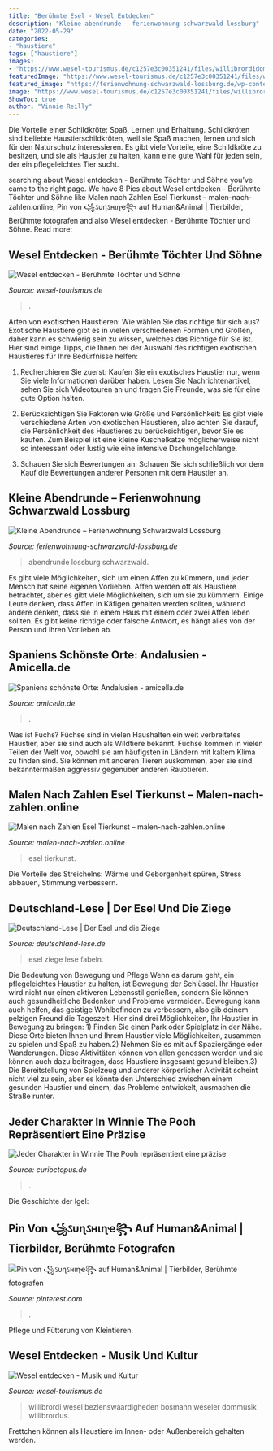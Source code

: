 ```yaml
---
title: "Berühmte Esel - Wesel Entdecken"
description: "Kleine abendrunde – ferienwohnung schwarzwald lossburg"
date: "2022-05-29"
categories:
- "haustiere"
tags: ["haustiere"]
images:
- "https://www.wesel-tourismus.de/c1257e3c00351241/files/willibrordidom_innenansicht_juergen_bosmann_20111112bosm26_320px.jpg/$file/willibrordidom_innenansicht_juergen_bosmann_20111112bosm26_320px.jpg"
featuredImage: "https://www.wesel-tourismus.de/c1257e3c00351241/files/willibrordidom_innenansicht_juergen_bosmann_20111112bosm26_320px.jpg/$file/willibrordidom_innenansicht_juergen_bosmann_20111112bosm26_320px.jpg"
featured_image: "https://ferienwohnung-schwarzwald-lossburg.de/wp-content/uploads/2020/05/busenweiler_1-768x510.jpg"
image: "https://www.wesel-tourismus.de/c1257e3c00351241/files/willibrordidom_innenansicht_juergen_bosmann_20111112bosm26_320px.jpg/$file/willibrordidom_innenansicht_juergen_bosmann_20111112bosm26_320px.jpg"
ShowToc: true
author: "Vinnie Reilly"
---
```



Die Vorteile einer Schildkröte: Spaß, Lernen und Erhaltung.
Schildkröten sind beliebte Haustierschildkröten, weil sie Spaß machen, lernen und sich für den Naturschutz interessieren. Es gibt viele Vorteile, eine Schildkröte zu besitzen, und sie als Haustier zu halten, kann eine gute Wahl für jeden sein, der ein pflegeleichtes Tier sucht.

	

		
searching about Wesel entdecken - Berühmte Töchter und Söhne you've came to the right page. We have 8 Pics about Wesel entdecken - Berühmte Töchter und Söhne like Malen nach Zahlen Esel Tierkunst – malen-nach-zahlen.online, Pin von ꧁ઽυɳઽнιɳҽ꧂ auf Human&amp;Animal | Tierbilder, Berühmte fotografen and also Wesel entdecken - Berühmte Töchter und Söhne. Read more:
		
    
## Wesel Entdecken - Berühmte Töchter Und Söhne

<img loading=lazy src="https://www.wesel-tourismus.de/c1257e3c00351241/files/hans_lipperhey_320px.jpg/$file/hans_lipperhey_320px.jpg" onerror="this.onerror=null;this.src='https://tse1.mm.bing.net/th?id=OIP.CtID98FARg2qQiWgQ23HhAHaEm&amp;pid=15.1';" alt="Wesel entdecken - Berühmte Töchter und Söhne">

_Source: wesel-tourismus.de_

>. 

	

Arten von exotischen Haustieren: Wie wählen Sie das richtige für sich aus?
Exotische Haustiere gibt es in vielen verschiedenen Formen und Größen, daher kann es schwierig sein zu wissen, welches das Richtige für Sie ist. Hier sind einige Tipps, die Ihnen bei der Auswahl des richtigen exotischen Haustieres für Ihre Bedürfnisse helfen:
1. Recherchieren Sie zuerst: Kaufen Sie ein exotisches Haustier nur, wenn Sie viele Informationen darüber haben. Lesen Sie Nachrichtenartikel, sehen Sie sich Videotouren an und fragen Sie Freunde, was sie für eine gute Option halten.

2. Berücksichtigen Sie Faktoren wie Größe und Persönlichkeit: Es gibt viele verschiedene Arten von exotischen Haustieren, also achten Sie darauf, die Persönlichkeit des Haustieres zu berücksichtigen, bevor Sie es kaufen. Zum Beispiel ist eine kleine Kuschelkatze möglicherweise nicht so interessant oder lustig wie eine intensive Dschungelschlange.

3. Schauen Sie sich Bewertungen an: Schauen Sie sich schließlich vor dem Kauf die Bewertungen anderer Personen mit dem Haustier an.

    
## Kleine Abendrunde – Ferienwohnung Schwarzwald Lossburg

<img loading=lazy src="https://ferienwohnung-schwarzwald-lossburg.de/wp-content/uploads/2020/05/busenweiler_1-768x510.jpg" onerror="this.onerror=null;this.src='https://tse1.mm.bing.net/th?id=OIP.4x89ZNEj7DwEwcy_aOZYsQHaE6&amp;pid=15.1';" alt="Kleine Abendrunde – Ferienwohnung Schwarzwald Lossburg">

_Source: ferienwohnung-schwarzwald-lossburg.de_

>abendrunde lossburg schwarzwald. 

	

Es gibt viele Möglichkeiten, sich um einen Affen zu kümmern, und jeder Mensch hat seine eigenen Vorlieben.
Affen werden oft als Haustiere betrachtet, aber es gibt viele Möglichkeiten, sich um sie zu kümmern. Einige Leute denken, dass Affen in Käfigen gehalten werden sollten, während andere denken, dass sie in einem Haus mit einem oder zwei Affen leben sollten. Es gibt keine richtige oder falsche Antwort, es hängt alles von der Person und ihren Vorlieben ab.

    
## Spaniens Schönste Orte: Andalusien - Amicella.de

<img loading=lazy src="http://www.amicella.de/fileadmin/user_upload/Spaniens_schoenste_Orte_07canstockphoto9715544_GranadaGarten.jpg" onerror="this.onerror=null;this.src='https://tse1.mm.bing.net/th?id=OIP.1Bk9aeB2dBOXtucF8kCQ6AHaE6&amp;pid=15.1';" alt="Spaniens schönste Orte: Andalusien - amicella.de">

_Source: amicella.de_

>. 

	

Was ist Fuchs?
Füchse sind in vielen Haushalten ein weit verbreitetes Haustier, aber sie sind auch als Wildtiere bekannt. Füchse kommen in vielen Teilen der Welt vor, obwohl sie am häufigsten in Ländern mit kaltem Klima zu finden sind. Sie können mit anderen Tieren auskommen, aber sie sind bekanntermaßen aggressiv gegenüber anderen Raubtieren.

    
## Malen Nach Zahlen Esel Tierkunst – Malen-nach-zahlen.online

<img loading=lazy src="https://cdn.shopify.com/s/files/1/0109/5496/5056/products/MNZ-TK-020_3_530x@2x.jpg?v=1572250929" onerror="this.onerror=null;this.src='https://tse4.mm.bing.net/th?id=OIP.yVI1EnNK3om69Y9ws2sGTgHaHa&amp;pid=15.1';" alt="Malen nach Zahlen Esel Tierkunst – malen-nach-zahlen.online">

_Source: malen-nach-zahlen.online_

>esel tierkunst. 

	

Die Vorteile des Streichelns: Wärme und Geborgenheit spüren, Stress abbauen, Stimmung verbessern.

    
## Deutschland-Lese | Der Esel Und Die Ziege

<img loading=lazy src="http://www.deutschland-lese.de/media_deutschland_lese/der_esel_und_die_ziege.jpg" onerror="this.onerror=null;this.src='https://tse1.mm.bing.net/th?id=OIP.0PZBgC_JPqAVQxoCT-700AHaEl&amp;pid=15.1';" alt="Deutschland-Lese | Der Esel und die Ziege">

_Source: deutschland-lese.de_

>esel ziege lese fabeln. 

	

Die Bedeutung von Bewegung und Pflege
Wenn es darum geht, ein pflegeleichtes Haustier zu halten, ist Bewegung der Schlüssel. Ihr Haustier wird nicht nur einen aktiveren Lebensstil genießen, sondern Sie können auch gesundheitliche Bedenken und Probleme vermeiden. Bewegung kann auch helfen, das geistige Wohlbefinden zu verbessern, also gib deinem pelzigen Freund die Tageszeit. Hier sind drei Möglichkeiten, Ihr Haustier in Bewegung zu bringen: 1) Finden Sie einen Park oder Spielplatz in der Nähe. Diese Orte bieten Ihnen und Ihrem Haustier viele Möglichkeiten, zusammen zu spielen und Spaß zu haben.2) Nehmen Sie es mit auf Spaziergänge oder Wanderungen. Diese Aktivitäten können von allen genossen werden und sie können auch dazu beitragen, dass Haustiere insgesamt gesund bleiben.3) Die Bereitstellung von Spielzeug und anderer körperlicher Aktivität scheint nicht viel zu sein, aber es könnte den Unterschied zwischen einem gesunden Haustier und einem, das Probleme entwickelt, ausmachen die Straße runter.

    
## Jeder Charakter In Winnie The Pooh Repräsentiert Eine Präzise

<img loading=lazy src="https://img.wtvideo.com/images/article/list/18428_7.jpg" onerror="this.onerror=null;this.src='https://tse1.mm.bing.net/th?id=OIP.-bnfes67WaZWW0aHBrsQxwHaFj&amp;pid=15.1';" alt="Jeder Charakter in Winnie The Pooh repräsentiert eine präzise">

_Source: curioctopus.de_

>. 

	

Die Geschichte der Igel:

    
## Pin Von ꧁ઽυɳઽнιɳҽ꧂ Auf Human&amp;Animal | Tierbilder, Berühmte Fotografen

<img loading=lazy src="https://i.pinimg.com/originals/f3/47/98/f347988e33ae23429b0c407a58d3b174.jpg" onerror="this.onerror=null;this.src='https://tse2.mm.bing.net/th?id=OIP.2dYQjPD94kvVF8VSdjBcswHaLG&amp;pid=15.1';" alt="Pin von ꧁ઽυɳઽнιɳҽ꧂ auf Human&amp;Animal | Tierbilder, Berühmte fotografen">

_Source: pinterest.com_

>. 

	

Pflege und Fütterung von Kleintieren.

    
## Wesel Entdecken - Musik Und Kultur

<img loading=lazy src="https://www.wesel-tourismus.de/c1257e3c00351241/files/willibrordidom_innenansicht_juergen_bosmann_20111112bosm26_320px.jpg/$file/willibrordidom_innenansicht_juergen_bosmann_20111112bosm26_320px.jpg" onerror="this.onerror=null;this.src='https://tse2.mm.bing.net/th?id=OIP.kqHitBXSd84NGggI6lEJhgAAAA&amp;pid=15.1';" alt="Wesel entdecken - Musik und Kultur">

_Source: wesel-tourismus.de_

>willibrordi wesel bezienswaardigheden bosmann weseler dommusik willibrordus. 

	

Frettchen können als Haustiere im Innen- oder Außenbereich gehalten werden.

